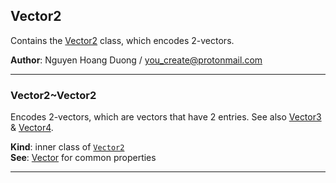 <a name="module_Vector2"></a>

## Vector2
Contains the [Vector2](./Vector#module_Vector2..Vector2) class, which encodes 2-vectors.

**Author**: Nguyen Hoang Duong / <you_create@protonmail.com>  

* * *

<a name="module_Vector2..Vector2"></a>

### Vector2~Vector2
Encodes 2-vectors, which are vectors that have 2 entries. See also
[Vector3](./Vector./Vector3#module_Vector3..Vector3) & [Vector4](./Vector./Vector4#module_Vector4..Vector4).

**Kind**: inner class of [<code>Vector2</code>](./Vector#module_Vector2)  
**See**: [Vector](./Vector#module_Vector..Vector) for common properties  

* * *

